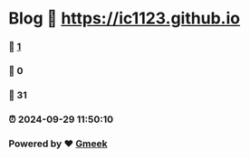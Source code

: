 # Blog :link: https://ic1123.github.io 
### :page_facing_up: [1](https://ic1123.github.io/tag.html) 
### :speech_balloon: 0 
### :hibiscus: 31 
### :alarm_clock: 2024-09-29 11:50:10 
### Powered by :heart: [Gmeek](https://github.com/Meekdai/Gmeek)
